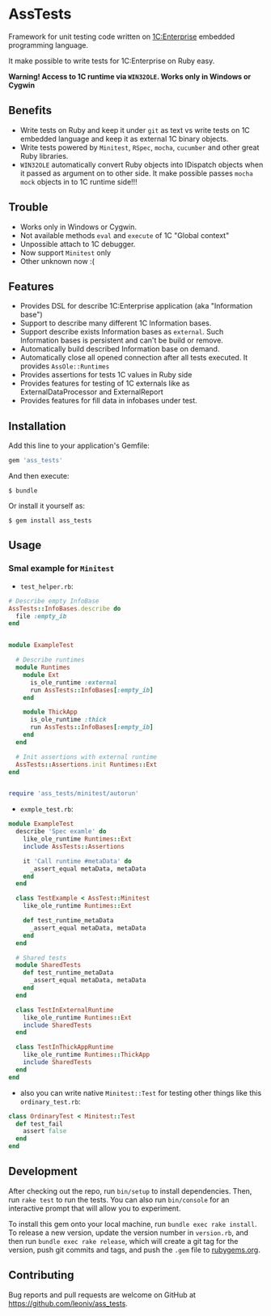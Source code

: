 # AssTests


Framework for unit testing code written on [1C:Enterprise](http://1c.ru)
embedded programming language.

It make possible to write tests for 1C:Enterprise on Ruby easy.

**Warning! Access to 1C runtime via ```WIN32OLE```. Works only in Windows or Cygwin**

## Benefits

- Write tests on Ruby and keep it under ```git``` as text  vs write tests on 1C embedded language and keep it as external 1C binary objects.
- Write tests powered by ```Minitest```, ```RSpec```, ```mocha```, ```cucumber``` and other great Ruby libraries.
- ```WIN32OLE``` automatically convert Ruby objects into IDispatch objects when it passed as argument on to other side. It make possible passes ```mocha``` ```mock``` objects in to 1C runtime side!!!

## Trouble

- Works only in Windows or Cygwin.
- Not available methods ```eval``` and ```execute``` of 1C "Global context"
- Unpossible attach to 1C debugger.
- Now support ```Minitest``` only
- Other unknown now :(

## Features

- Provides DSL for describe 1C:Enterprise application (aka "Information base")
- Support to describe many different 1C Information bases.
- Support describe exists Information bases as ```external```. Such Information bases is persistent and can't be build or remove.
- Automatically build described Information base on demand.
- Automatically close all opened connection after all tests executed. It provides `AssOle::Runtimes`
- Provides assertions for tests 1C values in Ruby side
- Provides features for testing of 1C externals like as ExternalDataProcessor and ExternalReport
- Provides features for fill data in infobases under test.

## Installation

Add this line to your application's Gemfile:

```ruby
gem 'ass_tests'
```

And then execute:

    $ bundle

Or install it yourself as:

    $ gem install ass_tests

## Usage


### Smal example for ```Minitest```

- ```test_helper.rb```:
```ruby
# Describe empty InfoBase
AssTests::InfoBases.describe do
  file :empty_ib
end


module ExampleTest

  # Describe runtimes
  module Runtimes
    module Ext
      is_ole_runtime :external
      run AssTests::InfoBases[:empty_ib]
    end

    module ThickApp
      is_ole_runtime :thick
      run AssTests::InfoBases[:empty_ib]
    end
  end

  # Init assertions with external runtime
  AssTests::Assertions.init Runtimes::Ext
end


require 'ass_tests/minitest/autorun'
```
- ```exmple_test.rb```:
```ruby
module ExampleTest
  describe 'Spec examle' do
    like_ole_runtime Runtimes::Ext
    include AssTests::Assertions

    it 'Call runtime #metaData' do
      _assert_equal metaData, metaData
    end
  end

  class TestExample < AssTest::Minitest
    like_ole_runtime Runtimes::Ext

    def test_runtime_metaData
      _assert_equal metaData, metaData
    end
  end

  # Shared tests
  module SharedTests
    def test_runtime_metaData
      _assert_equal metaData, metaData
    end
  end

  class TestInExternalRuntime
    like_ole_runtime Runtimes::Ext
    include SharedTests
  end

  class TestInThickAppRuntime
    like_ole_runtime Runtimes::ThickApp
    include SharedTests
  end
end

```
- also you can write native ```Minitest::Test``` for testing
  other things like this ```ordinary_test.rb```:
```ruby
class OrdinaryTest < Minitest::Test
  def test_fail
    assert false
  end
end
```

## Development

After checking out the repo, run `bin/setup` to install dependencies. Then, run `rake test` to run the tests. You can also run `bin/console` for an interactive prompt that will allow you to experiment.

To install this gem onto your local machine, run `bundle exec rake install`. To release a new version, update the version number in `version.rb`, and then run `bundle exec rake release`, which will create a git tag for the version, push git commits and tags, and push the `.gem` file to [rubygems.org](https://rubygems.org).

## Contributing

Bug reports and pull requests are welcome on GitHub at https://github.com/leoniv/ass_tests.

